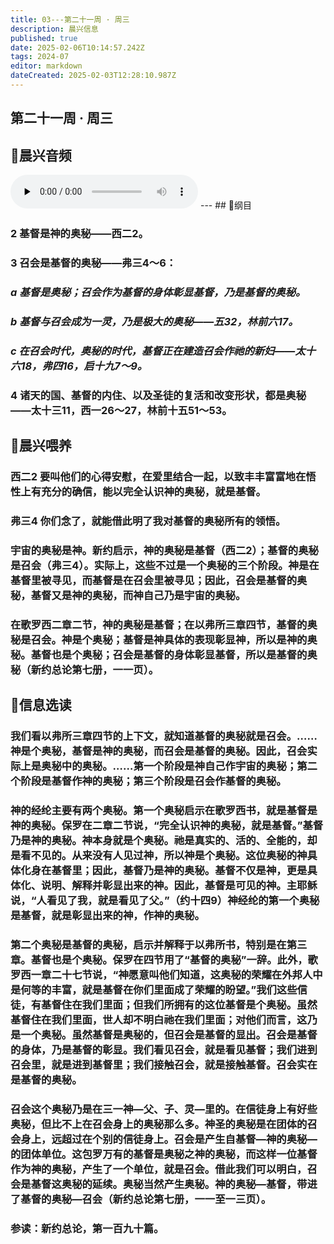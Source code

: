 ```yaml
---
title: 03---第二十一周 · 周三
description: 晨兴信息
published: true
date: 2025-02-06T10:14:57.242Z
tags: 2024-07
editor: markdown
dateCreated: 2025-02-03T12:28:10.987Z
---
```


## 第二十一周 · 周三

## 🎵晨兴音频
<audio id="audio" controls="" preload="none">
      <source id="mp3" src="/2024-07/week21/week21day3.mp3">
</audio>
---
## 📖纲目

### 2	基督是神的奥秘——西二2。

### 3	召会是基督的奥秘——弗三4～6：

### *a	基督是奥秘；召会作为基督的身体彰显基督，乃是基督的奥秘。*

### *b	基督与召会成为一灵，乃是极大的奥秘——五32，林前六17。*

### *c	在召会时代，奥秘的时代，基督正在建造召会作祂的新妇——太十六18，弗四16，启十九7～9。*

### 4	诸天的国、基督的内住、以及圣徒的复活和改变形状，都是奥秘——太十三11，西一26～27，林前十五51～53。

## 📖晨兴喂养

### **西二2**    **要叫他们的心得安慰，在爱里结合一起，以致丰丰富富地在悟性上有充分的确信，能以完全认识神的奥秘，就是基督。**

### **弗三4**    **你们念了，就能借此明了我对基督的奥秘所有的领悟。**

### 宇宙的奥秘是神。新约启示，神的奥秘是基督（西二2）；基督的奥秘是召会（弗三4）。实际上，这些不过是一个奥秘的三个阶段。神是在基督里被寻见，而基督是在召会里被寻见；因此，召会是基督的奥秘，基督又是神的奥秘，而神自己乃是宇宙的奥秘。

### 在歌罗西二章二节，神的奥秘是基督；在以弗所三章四节，基督的奥秘是召会。神是个奥秘；基督是神具体的表现彰显神，所以是神的奥秘。基督也是个奥秘；召会是基督的身体彰显基督，所以是基督的奥秘（新约总论第七册，一一页）。

## 📖信息选读

### 我们看以弗所三章四节的上下文，就知道基督的奥秘就是召会。……神是个奥秘，基督是神的奥秘，而召会是基督的奥秘。因此，召会实际上是奥秘中的奥秘。……第一个阶段是神自己作宇宙的奥秘；第二个阶段是基督作神的奥秘；第三个阶段是召会作基督的奥秘。

### 神的经纶主要有两个奥秘。第一个奥秘启示在歌罗西书，就是基督是神的奥秘。保罗在二章二节说，“完全认识神的奥秘，就是基督。”基督乃是神的奥秘。神本身就是个奥秘。祂是真实的、活的、全能的，却是看不见的。从来没有人见过神，所以神是个奥秘。这位奥秘的神具体化身在基督里；因此，基督乃是神的奥秘。基督不仅是神，更是具体化、说明、解释并彰显出来的神。因此，基督是可见的神。主耶稣说，“人看见了我，就是看见了父。”（约十四9）神经纶的第一个奥秘是基督，就是彰显出来的神，作神的奥秘。

### 第二个奥秘是基督的奥秘，启示并解释于以弗所书，特别是在第三章。基督也是个奥秘。保罗在四节用了“基督的奥秘”一辞。此外，歌罗西一章二十七节说，“神愿意叫他们知道，这奥秘的荣耀在外邦人中是何等的丰富，就是基督在你们里面成了荣耀的盼望。”我们这些信徒，有基督住在我们里面；但我们所拥有的这位基督是个奥秘。虽然基督住在我们里面，世人却不明白祂在我们里面；对他们而言，这乃是一个奥秘。虽然基督是奥秘的，但召会是基督的显出。召会是基督的身体，乃是基督的彰显。我们看见召会，就是看见基督；我们进到召会里，就是进到基督里；我们接触召会，就是接触基督。召会实在是基督的奥秘。

### 召会这个奥秘乃是在三一神—父、子、灵—里的。在信徒身上有好些奥秘，但比不上在召会身上的奥秘那么多。神圣的奥秘是在团体的召会身上，远超过在个别的信徒身上。召会是产生自基督—神的奥秘—的团体单位。这包罗万有的基督是奥秘之神的奥秘，而这样一位基督作为神的奥秘，产生了一个单位，就是召会。借此我们可以明白，召会是基督这奥秘的延续。奥秘当然产生奥秘。神的奥秘—基督，带进了基督的奥秘—召会（新约总论第七册，一一至一三页）。

### 参读：新约总论，第一百九十篇。
<!-- Google tag (gtag.js) -->
<script async src="https://www.googletagmanager.com/gtag/js?id=G-1P8709Z16T"></script>
<script>
  window.dataLayer = window.dataLayer || [];
  function gtag(){dataLayer.push(arguments);}
  gtag('js', new Date());

  gtag('config', 'G-1P8709Z16T');
</script>